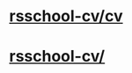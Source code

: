 # [rsschool-cv/cv](https://maxxd1.github.io/rsschool-cv/cv)
# [rsschool-cv/](https://maxxd1.github.io/rsschool-cv/)
